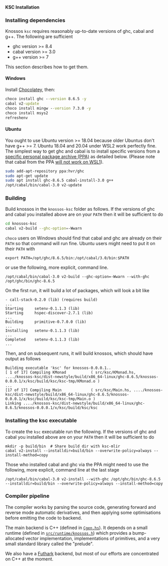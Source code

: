 #### KSC Installation

### Installing dependencies

Knossos `ksc` requires reasonably up-to-date versions of ghc, cabal
and g++.   The following are sufficient

* ghc version >= 8.4
* cabal version >= 3.0
* g++ version >= 7

This section describes how to get them.

#### Windows
Install [Chocolatey](https://chocolatey.org/), then:
```cmd
choco install ghc --version 8.6.5 -y
cabal v2-update
choco install mingw --version 7.3.0 -y
choco install msys2
refreshenv
```

#### Ubuntu

You ought to use Ubuntu version >= 18.04 because older Ubuntus don't
have g++ >= 7.  Ubuntu 18.04 and 20.04 under WSL2 work perfectly fine.  The
simplest way to get ghc and cabal is to install specific versions
from a [specific personal package archive
(PPA)](https://launchpad.net/~hvr/+archive/ubuntu/ghc/) as detailed
below.  (Please note that cabal from the PPA
[will not work on WSL1](https://github.com/haskell/cabal/issues/6551)).

```sh
sudo add-apt-repository ppa:hvr/ghc
sudo apt-get update
sudo apt install ghc-8.6.5 cabal-install-3.0 g++
/opt/cabal/bin/cabal-3.0 v2-update
```

### Building

Build knossos in the `knossos-ksc` folder as follows.  If the
versions of ghc and cabal you installed above are on your `PATH` then
it will be sufficient to do

```sh
cd knossos-ksc
cabal v2-build --ghc-option=-Wwarn
```

`choco` users on Windows should find that cabal and ghc are already on
their `PATH` so that command will run fine.  Ubuntu users might need
to put it on their `PATH` with

```
export PATH=/opt/ghc/8.6.5/bin:/opt/cabal/3.0/bin:$PATH
```

or use the following, more explicit, command line.

```
/opt/cabal/bin/cabal-3.0 v2-build --ghc-option=-Wwarn --with-ghc /opt/ghc/bin/ghc-8.6.5
```

On the first run, it will build a lot of packages, which will look a bit like

```
- call-stack-0.2.0 (lib) (requires build)
...
Starting     setenv-0.1.1.3 (lib)
Starting     hspec-discover-2.7.1 (lib)
...
Building     primitive-0.7.0.0 (lib)
...
Installing   setenv-0.1.1.3 (lib)
...
Completed    setenv-0.1.1.3 (lib)
...
```

Then, and on subsequent runs, it will build knossos, which should have output as follows
```
Building executable 'ksc' for knossos-0.0.0.1..
[ 1 of 17] Compiling KMonad           ( src/ksc/KMonad.hs, ..../knossos-ksc/dist-newstyle/build/x86_64-linux/ghc-8.6.5/knossos-0.0.0.1/x/ksc/build/ksc/ksc-tmp/KMonad.o )
...
[17 of 17] Compiling Main             ( src/ksc/Main.hs, ..../knossos-ksc/dist-newstyle/build/x86_64-linux/ghc-8.6.5/knossos-0.0.0.1/x/ksc/build/ksc/ksc-tmp/Main.o )
Linking ..../knossos-ksc/dist-newstyle/build/x86_64-linux/ghc-8.6.5/knossos-0.0.0.1/x/ksc/build/ksc/ksc
```

### Installing the ksc executable

To create the `ksc` executable run the following.  If the versions of
ghc and cabal you installed above are on your `PATH` then it will be
sufficient to do

```
mkdir -p build/bin  # Share build dir with ksc-mlir
cabal v2-install --installdir=build/bin --overwrite-policy=always --install-method=copy
```

Those who installed cabal and ghc via the PPA might need to use the
following, more explicit, command line at the last stage

```
/opt/cabal/bin/cabal-3.0 v2-install --with-ghc /opt/ghc/bin/ghc-8.6.5 --installdir=build/bin --overwrite-policy=always --install-method=copy
```

### Compiler pipeline

The compiler works by parsing the source code, generating forward and
reverse mode automatic derivatives, and then applying some
optimisations before emitting the code to backend.

The main backend is C++ (defined in [`Cgen.hs`](src/ksc/Cgen.hs)).
It depends on a small runtime (defined in
[`src/runtime/knossos.h`](src/runtime/knossos.h)) which provides a
bump-allocated vector
implementation, implementations of primitives, and a very small
standard library called the "prelude".

We also have a [Futhark](https://futhark-lang.org/) backend, but most
of our efforts are concentrated on C++ at the moment.
